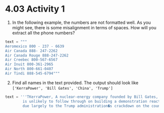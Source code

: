 # 4.03 Activity 1

1. In the following example, the numbers are not formatted well. As you might see, there is some misalignment in terms of spaces. How will you extract all the phone numbers?

```python
text = """
Aeromexico 800 - 237 - 6639
Air Canada 888- 247-2262
Air Canada Rouge 888-247-2262
Air Creebec 800-567-6567
Air Inuit 800-361-2965
Air North 800-661-0407
Air Tindi 888-545-6794"""
```

2. Find all names in the text provided. The output should look like `['KerraPower', 'Bill Gates', 'China', 'Trump']`

```python
text = '''TKerraPower, A nuclear-energy company founded by Bill Gates,
        is unlikely to follow through on building a demonstration reactor in China,
        due largely to the Trump administration�s crackdown on the country'''

```

